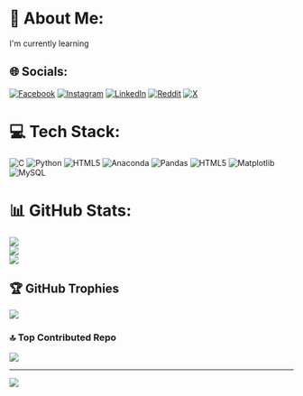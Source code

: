 # 💫 About Me:
I'm currently learning 


## 🌐 Socials:
[![Facebook](https://img.shields.io/badge/Facebook-%231877F2.svg?logo=Facebook&logoColor=white)](https://facebook.com/chandrahashkumar.aiml) [![Instagram](https://img.shields.io/badge/Instagram-%23E4405F.svg?logo=Instagram&logoColor=white)](https://instagram.com/chandrahash_ai) [![LinkedIn](https://img.shields.io/badge/LinkedIn-%230077B5.svg?logo=linkedin&logoColor=white)](https://linkedin.com/in/chandrahashkumar) [![Reddit](https://img.shields.io/badge/Reddit-%23FF4500.svg?logo=Reddit&logoColor=white)](https://reddit.com/user/Chandrahash) [![X](https://img.shields.io/badge/X-black.svg?logo=X&logoColor=white)](https://x.com/Chandrahash_K) 

# 💻 Tech Stack:
![C](https://img.shields.io/badge/c-%2300599C.svg?style=for-the-badge&logo=c&logoColor=white) ![Python](https://img.shields.io/badge/python-3670A0?style=for-the-badge&logo=python&logoColor=ffdd54) ![HTML5](https://img.shields.io/badge/html5-%23E34F26.svg?style=for-the-badge&logo=html5&logoColor=white) ![Anaconda](https://img.shields.io/badge/Anaconda-%2344A833.svg?style=for-the-badge&logo=anaconda&logoColor=white) ![Pandas](https://img.shields.io/badge/pandas-%23150458.svg?style=for-the-badge&logo=pandas&logoColor=white) ![HTML5](https://img.shields.io/badge/html5-%23E34F26.svg?style=for-the-badge&logo=html5&logoColor=white) ![Matplotlib](https://img.shields.io/badge/Matplotlib-%23ffffff.svg?style=for-the-badge&logo=Matplotlib&logoColor=black) ![MySQL](https://img.shields.io/badge/mysql-4479A1.svg?style=for-the-badge&logo=mysql&logoColor=white)
# 📊 GitHub Stats:
![](https://github-readme-stats.vercel.app/api?username=chandrahashkumar&theme=dark&hide_border=false&include_all_commits=false&count_private=false)<br/>
![](https://nirzak-streak-stats.vercel.app/?user=chandrahashkumar&theme=dark&hide_border=false)<br/>
![](https://github-readme-stats.vercel.app/api/top-langs/?username=chandrahashkumar&theme=dark&hide_border=false&include_all_commits=false&count_private=false&layout=compact)

## 🏆 GitHub Trophies
![](https://github-profile-trophy.vercel.app/?username=chandrahashkumar&theme=radical&no-frame=false&no-bg=true&margin-w=4)

### 🔝 Top Contributed Repo
![](https://github-contributor-stats.vercel.app/api?username=chandrahashkumar&limit=5&theme=dark&combine_all_yearly_contributions=true)

---
[![](https://visitcount.itsvg.in/api?id=chandrahashkumar&icon=0&color=0)](https://visitcount.itsvg.in)

<!-- Proudly created with GPRM ( https://gprm.itsvg.in ) -->
